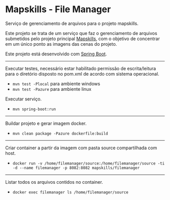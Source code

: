 # Mapskills - File Manager
Serviço de gerenciamento de arquivos para o projeto mapskills.

Este projeto se trata de um serviço que faz o gerenciamento de arquivos submetidos pelo projeto principal <a href='https://github.com/Marcelo-Inacio/mapskills/tree/master'>Mapskills</a>,
com o objetivo de concentrar em um único ponto as imagens das cenas do projeto.

Este projeto está desenvolvido com <a href='https://projects.spring.io/spring-boot/'>Spring Boot</a>.

----

Executar testes, necessário estar habilitado permissão de escrita/leitura para o diretório disposto no pom.xml de acordo com sistema operacional.
- `mvn test -Plocal` para ambiente windows
- `mvn test -Pazure` para ambiente linux

Executar serviço.
- `mvn spring-boot:run`

----

Buildar projeto e gerar imagem docker.
- `mvn clean package -Pazure dockerfile:build`

----

Criar container a partir da imagem com pasta source compartilhada com host.
- `docker run -v /home/filemanager/source:/home/filemanager/source -ti -d --name filemanager -p 8082:8082 mapskills/filemanager`

----

Listar todos os arquivos contidos no container.
- `docker exec filemanager ls /home/filemanager/source`
